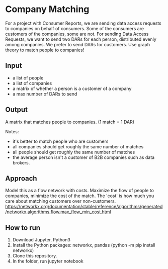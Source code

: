 # Company Matching
For a project with Consumer Reports, we are sending data access requests to companies on behalf of consumers. Some of the consumers are customers of the companies, some are not. For sending Data Access Requests, we want to send two DARs for each person, distributed evenly among companies. We prefer to send DARs for customers. Use graph theory to match people to companies!

## Input
* a list of people
* a list of companies
* a matrix of whether a person is a customer of a company
* a max number of DARs to send

## Output
A matrix that matches people to companies. 
(1 match = 1 DAR)

Notes:
* it's better to match people who are customers
* all companies should get roughly the same number of matches
* all people should get roughly the same number of matches
* the average person isn't a customer of B2B companies such as data brokers.

## Approach
Model this as a flow network with costs. Maximize the flow of people to companies, minimize the cost of the match. The 'cost' is how much you care about matching customers over non-customers.
https://networkx.org/documentation/stable/reference/algorithms/generated/networkx.algorithms.flow.max_flow_min_cost.html

## How to run
1. Download Jupyter, Python3
2. Install the Python packages: networkx, pandas (python -m pip install networkx)
3. Clone this repository.
4. In the folder, run jupyter notebook

